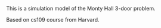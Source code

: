 This is a simulation model of the Monty Hall 3-door problem. 

Based on cs109 course from Harvard. 
